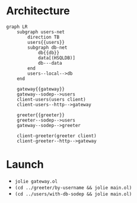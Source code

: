 # Architecture

```mermaid
graph LR
	subgraph users-net
		direction TB
		users{{users}}
		subgraph db-net
			db{{db}}
			data[(HSQLDB)]
			db---data
		end
		users--local-->db
	end

	gateway{{gateway}}
	gateway--sodep-->users
	client-users(users client)
	client-users--http-->gateway
	
	greeter{{greeter}}
	greeter--sodep-->users
	gateway--sodep-->greeter

	client-greeter(greeter client)
	client-greeter--http-->gateway
```

# Launch

- `jolie gateway.ol`
- `(cd ../greeter/by-username && jolie main.ol)`
- `(cd ../users/with-db-sodep && jolie main.ol)`
